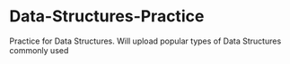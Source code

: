 # Data-Structures-Practice
Practice for Data Structures. Will upload popular types of Data Structures commonly used
